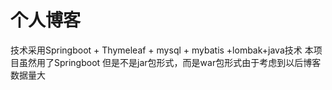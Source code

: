 # 个人博客
技术采用Springboot + Thymeleaf + mysql + mybatis +lombak+java技术
本项目虽然用了Springboot 但是不是jar包形式，而是war包形式由于考虑到以后博客数据量大
